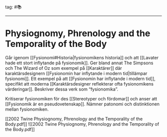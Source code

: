 tag: #📚 
- - - 
# Physiognomy, Phrenology and the Temporality of the Body
Går igenom [[Fysionomi#Historia|fysionomikens historia]] och att [[Lavater hade ett stort inflytande på fysionomik]]. Ger bland annat The Simpsons och The Wizard of Oz som exempel på [[Karaktärer]] där karaktärsdesignern [[Fysionomin har inflytande i modern tid|tillämpar fysionomi]]. Ett exempel på att [[Fysionomin har inflytande i modern tid]], specifikt att moderna [[Karaktärsdesigner reflekterar ofta fysionomikens värderingar]]. Beskriver dessa verk som “fysionomika”. 

Kritiserar fysionomiken för des [[Stereotyper och fördomar]] och anser att [[Fysionomik är en pseudovetenskap]]. Nämner patonomi och distinktionen mellan fysionomiken.

[[2002 Twine Physiognomy, Phrenology and the Temporality of the Body.pdf]]
![[2002 Twine Physiognomy, Phrenology and the Temporality of the Body.pdf]]